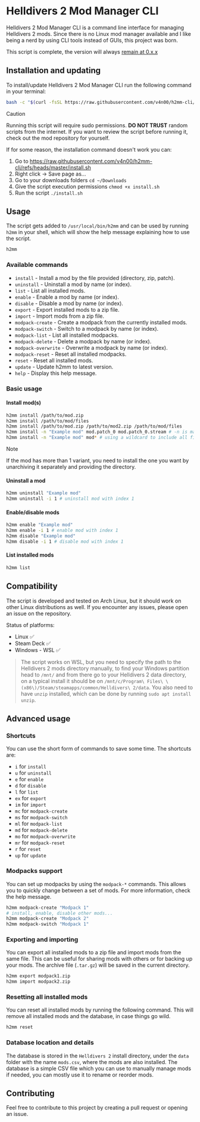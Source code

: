 # Helldivers 2 Mod Manager CLI

Helldivers 2 Mod Manager CLI is a command line interface for managing Helldivers 2 mods. Since there is no Linux mod manager available and I like being a nerd by using CLI tools instead of GUIs, this project was born.

This script is complete, the version will always [remain at 0.x.x](https://0ver.org/)

## Installation and updating

To install/update Helldivers 2 Mod Manager CLI run the following command in your terminal:

```bash
bash -c "$(curl -fsSL https://raw.githubusercontent.com/v4n00/h2mm-cli/refs/heads/master/install.sh)"
```

> [!CAUTION]
> Running this script will require sudo permissions. **DO NOT TRUST** random scripts from the internet. If you want to review the script before running it, check out the mod repository for yourself.

If for some reason, the installation command doesn't work you can:

1. Go to <https://raw.githubusercontent.com/v4n00/h2mm-cli/refs/heads/master/install.sh>
1. Right click -> Save page as...
1. Go to your downloads folders `cd ~/Downloads`
1. Give the script execution permissions `chmod +x install.sh`
1. Run the script `./install.sh`

## Usage

The script gets added to `/usr/local/bin/h2mm` and can be used by running `h2mm` in your shell, which will show the help message explaining how to use the script.

```bash
h2mm
```

### Available commands

- `install` - Install a mod by the file provided (directory, zip, patch).
- `uninstall` - Uninstall a mod by name (or index).
- `list` - List all installed mods.
- `enable` - Enable a mod by name (or index).
- `disable` - Disable a mod by name (or index).
- `export` - Export installed mods to a zip file.
- `import` - Import mods from a zip file.
- `modpack-create` - Create a modpack from the currently installed mods.
- `modpack-switch` - Switch to a modpack by name (or index).
- `modpack-list` - List all installed modpacks.
- `modpack-delete` - Delete a modpack by name (or index).
- `modpack-overwrite` - Overwrite a modpack by name (or index).
- `modpack-reset` - Reset all installed modpacks.
- `reset` - Reset all installed mods.
- `update` - Update h2mm to latest version.
- `help` - Display this help message.

### Basic usage

#### Install mod(s)

```bash
h2mm install /path/to/mod.zip
h2mm install /path/to/mod/files
h2mm install /path/to/mod.zip /path/to/mod2.zip /path/to/mod/files
h2mm install -n "Example mod" mod.patch_0 mod.patch_0.stream # -n is mandatory when using files
h2mm install -n "Example mod" mod* # using a wildcard to include all files
```

> [!NOTE]  
> If the mod has more than 1 variant, you need to install the one you want by unarchiving it separately and providing the directory.

#### Uninstall a mod

```bash
h2mm uninstall "Example mod"
h2mm uninstall -i 1 # uninstall mod with index 1
```

#### Enable/disable mods

```bash
h2mm enable "Example mod"
h2mm enable -i 1 # enable mod with index 1
h2mm disable "Example mod"
h2mm disable -i 1 # disable mod with index 1
```

#### List installed mods

```bash
h2mm list
```

## Compatibility

The script is developed and tested on Arch Linux, but it should work on other Linux distributions as well. If you encounter any issues, please open an issue on the repository.

Status of platforms:

- Linux :white_check_mark:
- Steam Deck :white_check_mark:
- Windows - WSL :white_check_mark:

> The script works on WSL, but you need to specify the path to the Helldivers 2 mods directory manually, to find your Windows partition head to `/mnt/` and from there go to your Helldivers 2 data directory, on a typical install it should be on `/mnt/c/Program\ Files\ \(x86\)/Steam/steamapps/common/Helldivers\ 2/data`. You also need to have `unzip` installed, which can be done by running `sudo apt install unzip`.

## Advanced usage

### Shortcuts

You can use the short form of commands to save some time. The shortcuts are:

- `i` for `install`
- `u` for `uninstall`
- `e` for `enable`
- `d` for `disable`
- `l` for `list`
- `ex` for `export`
- `im` for `import`
- `mc` for `modpack-create`
- `ms` for `modpack-switch`
- `ml` for `modpack-list`
- `md` for `modpack-delete`
- `mo` for `modpack-overwrite`
- `mr` for `modpack-reset`
- `r` for `reset`
- `up` for `update`

### Modpacks support

You can set up modpacks by using the `modpack-*` commands. This allows you to quickly change between a set of mods. For more information, check the help message.

```bash
h2mm modpack-create "Modpack 1"
# install, enable, disable other mods...
h2mm modpack-create "Modpack 2"
h2mm modpack-switch "Modpack 1"
```

### Exporting and importing

You can export all installed mods to a zip file and import mods from the same file. This can be useful for sharing mods with others or for backing up your mods. The archive file (`.tar.gz`) will be saved in the current directory.

```bash
h2mm export modpack1.zip
h2mm import modpack2.zip
```

### Resetting all installed mods

You can reset all installed mods by running the following command. This will remove all installed mods and the database, in case things go wild.

```bash
h2mm reset
```

### Database location and details

The database is stored in the `Helldivers 2` install directory, under the `data` folder with the name `mods.csv`, where the mods are also installed. The database is a simple CSV file which you can use to manually manage mods if needed, you can mostly use it to rename or reorder mods.

## Contributing

Feel free to contribute to this project by creating a pull request or opening an issue.
